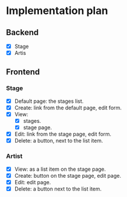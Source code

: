 # Implementation plan

## Backend

- [x] Stage
- [x] Artis

## Frontend

### Stage

- [x] Default page: the stages list.
- [x] Create: link from the default page, edit form.
- [x] View:
  - [x] stages.
  - [x] stage page.
- [x] Edit: link from the stage page, edit form.
- [x] Delete: a button, next to the list item.

### Artist

- [x] View: as a list item on the stage page.
- [x] Create: button on the stage page, edit page.
- [x] Edit: edit page.
- [x] Delete: a button next to the list item.
